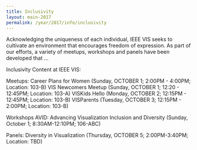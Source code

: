 ```yaml
---
title: Inclusivity
layout: main-2017
permalink: /year/2017/info/inclusivity
---
```

Acknowledging the uniqueness of each individual, IEEE VIS seeks to cultivate an environment that encourages freedom of expression. As part of our efforts, a variety of meetups, workshops and panels have been developed that ...

Inclusivity Content at IEEE VIS:

Meetups:
Career Plans for Women (Sunday, OCTOBER 1; 2:00PM - 4:00PM; Location: 103-B)
VIS Newcomers Meetup (Sunday, OCTOBER 1; 12:20 - 12:45PM; Location: 103-A)
VISKids Hello (Monday, OCTOBER 2; 12:15PM - 12:45PM; Location: 103-B)
VISParents (Tuesday, OCTOBER 3; 12:15PM - 2:00PM; Location: 103-B)

Workshops
AVID: Advancing Visualization Inclusion and Diversity (Sunday, October 1; 8:30AM-12:10PM; 106-ABC)

Panels:
Diversity in Visualization (Thursday, OCTOBER 5; 2:00PM-3:40PM; Location: TBD)

